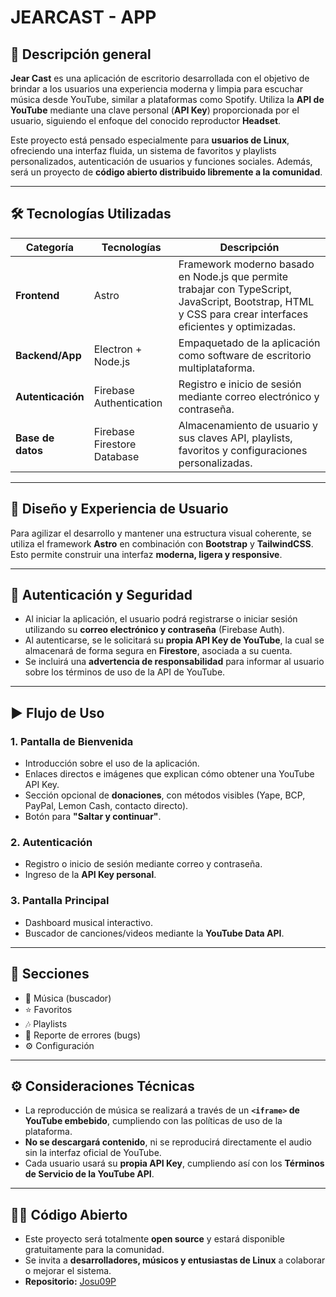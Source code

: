 # JEARCAST - APP

## 📌 Descripción general

**Jear Cast** es una aplicación de escritorio desarrollada con el objetivo de brindar a los usuarios una experiencia moderna y limpia para escuchar música desde YouTube, similar a plataformas como Spotify. Utiliza la **API de YouTube** mediante una clave personal (**API Key**) proporcionada por el usuario, siguiendo el enfoque del conocido reproductor **Headset**.

Este proyecto está pensado especialmente para **usuarios de Linux**, ofreciendo una interfaz fluida, un sistema de favoritos y playlists personalizados, autenticación de usuarios y funciones sociales. Además, será un proyecto de **código abierto distribuido libremente a la comunidad**.

---

## 🛠️ Tecnologías Utilizadas

| Categoría        | Tecnologías                 | Descripción                                                                 |
|------------------|-----------------------------|-----------------------------------------------------------------------------|
| **Frontend**     | Astro                      | Framework moderno basado en Node.js que permite trabajar con TypeScript, JavaScript, Bootstrap, HTML y CSS para crear interfaces eficientes y optimizadas. |
| **Backend/App**  | Electron + Node.js         | Empaquetado de la aplicación como software de escritorio multiplataforma.  |
| **Autenticación**| Firebase Authentication     | Registro e inicio de sesión mediante correo electrónico y contraseña.       |
| **Base de datos**| Firebase Firestore Database | Almacenamiento de usuario y sus claves API, playlists, favoritos y configuraciones personalizadas. |

---

## 🎨 Diseño y Experiencia de Usuario

Para agilizar el desarrollo y mantener una estructura visual coherente, se utiliza el framework **Astro** en combinación con **Bootstrap** y **TailwindCSS**. Esto permite construir una interfaz **moderna, ligera y responsive**.

---

## 🔐 Autenticación y Seguridad

- Al iniciar la aplicación, el usuario podrá registrarse o iniciar sesión utilizando su **correo electrónico y contraseña** (Firebase Auth).
- Al autenticarse, se le solicitará su **propia API Key de YouTube**, la cual se almacenará de forma segura en **Firestore**, asociada a su cuenta.
- Se incluirá una **advertencia de responsabilidad** para informar al usuario sobre los términos de uso de la API de YouTube.

---

## ▶️ Flujo de Uso

### 1. Pantalla de Bienvenida

- Introducción sobre el uso de la aplicación.
- Enlaces directos e imágenes que explican cómo obtener una YouTube API Key.
- Sección opcional de **donaciones**, con métodos visibles (Yape, BCP, PayPal, Lemon Cash, contacto directo).
- Botón para **"Saltar y continuar"**.

### 2. Autenticación

- Registro o inicio de sesión mediante correo y contraseña.
- Ingreso de la **API Key personal**.

### 3. Pantalla Principal

- Dashboard musical interactivo.
- Buscador de canciones/videos mediante la **YouTube Data API**.

---

## 📂 Secciones

- 🎵 Música (buscador)
- ⭐ Favoritos
- 🎶 Playlists
- 🐞 Reporte de errores (bugs)
- ⚙️ Configuración

---

## ⚙️ Consideraciones Técnicas

- La reproducción de música se realizará a través de un **`<iframe>` de YouTube embebido**, cumpliendo con las políticas de uso de la plataforma.
- **No se descargará contenido**, ni se reproducirá directamente el audio sin la interfaz oficial de YouTube.
- Cada usuario usará su **propia API Key**, cumpliendo así con los **Términos de Servicio de la YouTube API**.

---

## 🧑‍💻 Código Abierto

- Este proyecto será totalmente **open source** y estará disponible gratuitamente para la comunidad.
- Se invita a **desarrolladores, músicos y entusiastas de Linux** a colaborar o mejorar el sistema.
- **Repositorio:** [Josu09P](https://github.com/Josu09P)
